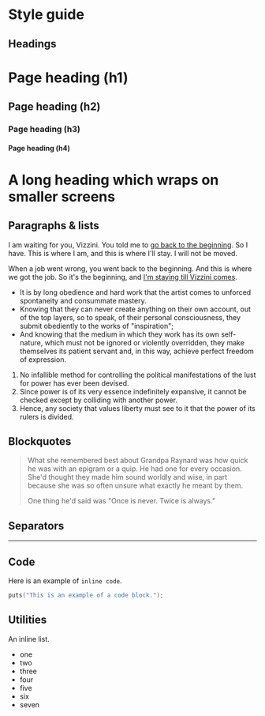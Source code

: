 # Style guide

<!-- HEADINGS -->

## Headings

# Page heading (h1)
## Page heading (h2)
### Page heading (h3)
#### Page heading (h4)

# A long heading which wraps on smaller screens

<!-- PARAGRAPHS & LISTS -->

## Paragraphs &amp; lists

I am waiting for you, Vizzini. You told me to [go back to the beginning](https://www.imdb.com/title/tt0093779/). So I have. This is where I am, and this is where I'll stay. I will not be moved.

When a job went wrong, you went back to the beginning. And this is where we got the job. So it's the beginning, and [I'm staying till Vizzini comes](#).

- It is by long obedience and hard work that the artist comes to unforced spontaneity and consummate mastery.
- Knowing that they can never create anything on their own account, out of the top layers, so to speak, of their personal consciousness, they submit obediently to the works of "inspiration";
- And knowing that the medium in which they work has its own self-nature, which must not be ignored or violently overridden, they make themselves its patient servant and, in this way, achieve perfect freedom of expression.

1. No infallible method for controlling the political manifestations of the lust for power has ever been devised.
2. Since power is of its very essence indefinitely expansive, it cannot be checked except by colliding with another power.
3. Hence, any society that values liberty must see to it that the power of its rulers is divided.

<!-- BLOCKQUOTES -->

## Blockquotes

> What she remembered best about Grandpa Raynard was how quick he was with an epigram or a quip. He had one for every occasion. She'd thought they made him sound worldly and wise, in part because she was so often unsure what exactly he meant by them.
>
> One thing he'd said was "Once is never. Twice is always."

<!-- SEPARATORS -->

## Separators

----

<!-- CODE -->

## Code
Here is an example of `inline code`.

```c
puts("This is an example of a code block.");
```

<!-- UTILITIES -->

## Utilities

An inline list.

<ul class="inline-list">
  <li>one</li>
  <li>two</li>
  <li>three</li>
  <li>four</li>
  <li>five</li>
  <li>six</li>
  <li>seven</li>
</ul>
